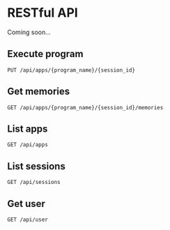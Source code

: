 # RESTful API

Coming soon...

## Execute program

```
PUT /api/apps/{program_name}/{session_id}
```

## Get memories

```
GET /api/apps/{program_name}/{session_id}/memories
```

## List apps

```
GET /api/apps
```

## List sessions

```
GET /api/sessions
```

## Get user

```
GET /api/user
```